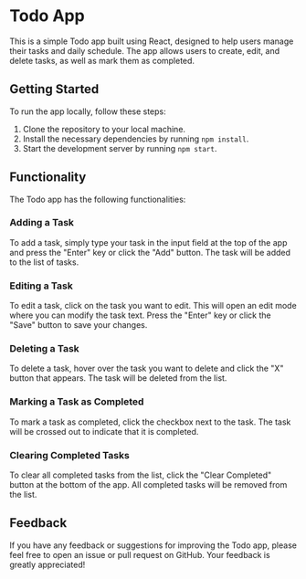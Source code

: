 # Todo App

This is a simple Todo app built using React, designed to help users manage their tasks and daily schedule. The app allows users to create, edit, and delete tasks, as well as mark them as completed.

## Getting Started

To run the app locally, follow these steps:

1. Clone the repository to your local machine.
2. Install the necessary dependencies by running `npm install`.
3. Start the development server by running `npm start`.

## Functionality

The Todo app has the following functionalities:

### Adding a Task

To add a task, simply type your task in the input field at the top of the app and press the "Enter" key or click the "Add" button. The task will be added to the list of tasks.

### Editing a Task

To edit a task, click on the task you want to edit. This will open an edit mode where you can modify the task text. Press the "Enter" key or click the "Save" button to save your changes.

### Deleting a Task

To delete a task, hover over the task you want to delete and click the "X" button that appears. The task will be deleted from the list.

### Marking a Task as Completed

To mark a task as completed, click the checkbox next to the task. The task will be crossed out to indicate that it is completed.

### Clearing Completed Tasks

To clear all completed tasks from the list, click the "Clear Completed" button at the bottom of the app. All completed tasks will be removed from the list.

## Feedback

If you have any feedback or suggestions for improving the Todo app, please feel free to open an issue or pull request on GitHub. Your feedback is greatly appreciated!
